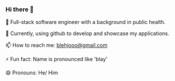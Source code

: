### Hi there 👋

🔭 Full-stack software engineer with a background in public health. 

🌱 Currently, using github to develop and showcase my applications.

📫 How to reach me: blehjooo@gmail.com

⚡ Fun fact: Name is pronounced like 'blay'

😄 Pronouns: He/ Him
